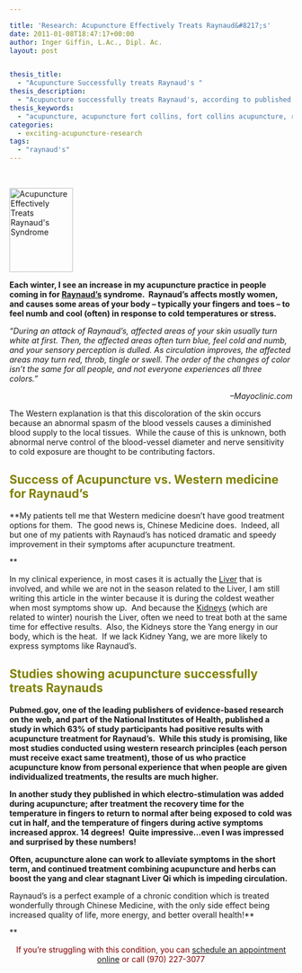 ```yaml
---

title: 'Research: Acupuncture Effectively Treats Raynaud&#8217;s'
date: 2011-01-08T18:47:17+00:00
author: Inger Giffin, L.Ac., Dipl. Ac.
layout: post


thesis_title:
  - "Acupuncture Successfully treats Raynaud's "
thesis_description:
  - "Acupuncture successfully treats Raynaud's, according to published research.  Chinese Medicine is an accepted form of treatment for Raynaud's."
thesis_keywords:
  - "acupuncture, acupuncture fort collins, fort collins acupuncture, raynaud's"
categories:
  - exciting-acupuncture-research
tags:
  - "raynaud's"
---
```

&nbsp;

[<img class="size-thumbnail wp-image-966" title="Acupuncture Treats Raynaud's Syndrome" src="http://www.wisdomwaysacupuncture.com/wp-content/uploads/2011/01/Raynauds_Syndrome-113x150.jpg" alt="Acupuncture Effectively Treats Raynaud's Syndrome" width="113" height="150" srcset="http://www.wisdomwaysacupuncture.com/wp-content/uploads/2011/01/Raynauds_Syndrome-113x150.jpg 113w, http://www.wisdomwaysacupuncture.com/wp-content/uploads/2011/01/Raynauds_Syndrome-227x300.jpg 227w, http://www.wisdomwaysacupuncture.com/wp-content/uploads/2011/01/Raynauds_Syndrome.jpg 230w" sizes="(max-width: 113px) 100vw, 113px" />](http://www.wisdomwaysacupuncture.com/wp-content/uploads/2011/01/Raynauds_Syndrome.jpg)

**Each winter, I see an increase in my acupuncture practice in people coming in for [Raynaud&#8217;s](https://www.mayoclinic.org/diseases-conditions/raynauds-disease/symptoms-causes/syc-20363571) syndrome.  Raynaud&#8217;s affects mostly women, and causes some areas of your body &#8211; typically your fingers and toes &#8211; to feel numb and cool (often) in response to cold temperatures or stress.** 

_&#8220;During an attack of Raynaud&#8217;s, affected areas of your skin usually turn white at first. Then, the affected areas often turn blue, feel cold and numb, and your sensory perception is dulled. As circulation improves, the affected areas may turn red, throb, tingle or swell. The order of the changes of color isn&#8217;t the same for all people, and not everyone experiences all three colors.&#8221;_

<p style="text-align: right;">
  <em>&#8211;Mayoclinic.com</em>
</p>

The Western explanation is that this discoloration of the skin occurs because an abnormal spasm of the blood vessels causes a diminished blood supply to the local tissues.  While the cause of this is unknown, both abnormal nerve control of the blood-vessel diameter and nerve sensitivity to cold exposure are thought to be contributing factors.

## <span style="color: #808000;"><strong>Success of Acupuncture vs. Western medicine for Raynaud&#8217;s</strong></span>

**My patients tell me that Western medicine doesn&#8217;t have good treatment options for them.  The good news is, Chinese Medicine does.  Indeed, all but one of my patients with Raynaud&#8217;s has noticed dramatic and speedy improvement in their symptoms after acupuncture treatment.
  
** 

In my clinical experience, in most cases it is actually the [Liver](http://www.wisdomwaysacupuncture.com/2018/05/15/ready-set-wood-season-what-acupuncture-theory-has-to-say-about-spring/) that is involved, and while we are not in the season related to the Liver, I am still writing this article in the winter because it is during the coldest weather when most symptoms show up.  And because the [Kidneys](http://www.wisdomwaysacupuncture.com/2018/01/12/the-depths-of-water-will-keep-you-balanced-this-winter/) (which are related to winter) nourish the Liver, often we need to treat both at the same time for effective results.  Also, the Kidneys store the Yang energy in our body, which is the heat.  If we lack Kidney Yang, we are more likely to express symptoms like Raynaud&#8217;s.

## <span style="color: #808000;"><strong>Studies showing acupuncture successfully treats Raynauds</strong></span>

**Pubmed.gov, one of the leading publishers of evidence-based research on the web, and part of the National Institutes of Health, published a study in which 63% of study participants had positive results with acupuncture treatment for Raynaud&#8217;s.  While this study is promising, like most studies conducted using western research principles (each person must receive exact same treatment), those of us who practice acupuncture know from personal experience that when people are given individualized treatments, the results are much higher.**

**In another study they published in which electro-stimulation was added during acupuncture; after treatment the recovery time for the temperature in fingers to return to normal after being exposed to cold was cut in half, and the temperature of fingers during active symptoms increased approx. 14 degrees!  Quite impressive&#8230;even I was impressed and surprised by these numbers!**

**Often, acupuncture alone can work to alleviate symptoms in the short term, and continued treatment combining acupuncture and herbs can boost the yang and clear stagnant Liver Qi which is impeding circulation.**

Raynaud&#8217;s is a perfect example of a chronic condition which is treated wonderfully through Chinese Medicine, with the only side effect being increased quality of life, more energy, and better overall health!**
  
** 

<p style="text-align: center;">
  <span style="color: #800000;">If you&#8217;re struggling with this condition, you can <a href="http://www.wisdomwaysacupuncture.com/acupuncture-appointment-scheduling/">schedule an appointment online</a> or call (970) 227-3077</span>
</p>